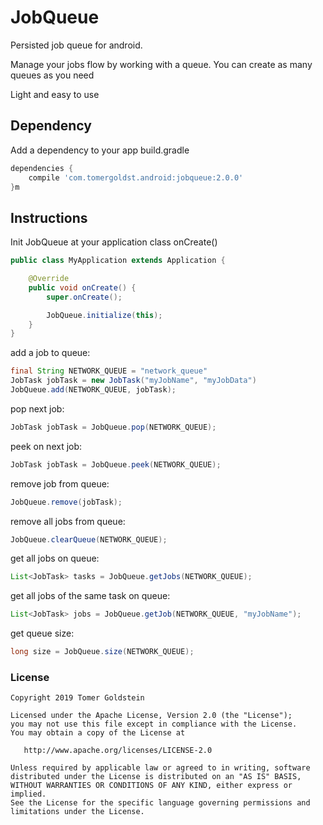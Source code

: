 # JobQueue
Persisted job queue for android.

Manage your jobs flow by working with a queue. You can create as many queues as you need

Light and easy to use

## Dependency
Add a dependency to your app build.gradle
```groovy
dependencies {
    compile 'com.tomergoldst.android:jobqueue:2.0.0'
}m
```

## Instructions

Init JobQueue at your application class onCreate()
```java
public class MyApplication extends Application {

    @Override
    public void onCreate() {
        super.onCreate();

        JobQueue.initialize(this);
    }
}
```

add a job to queue:
```java
final String NETWORK_QUEUE = "network_queue"
JobTask jobTask = new JobTask("myJobName", "myJobData")
JobQueue.add(NETWORK_QUEUE, jobTask);
```

pop next job:
```java
JobTask jobTask = JobQueue.pop(NETWORK_QUEUE);
```

peek on next job:
```java
JobTask jobTask = JobQueue.peek(NETWORK_QUEUE);
```

remove job from queue:
```java
JobQueue.remove(jobTask);
```

remove all jobs from queue:
```java
JobQueue.clearQueue(NETWORK_QUEUE);
```

get all jobs on queue:
```java
List<JobTask> tasks = JobQueue.getJobs(NETWORK_QUEUE);
```

get all jobs of the same task on queue:
```java
List<JobTask> jobs = JobQueue.getJob(NETWORK_QUEUE, "myJobName");
```

get queue size:
```java
long size = JobQueue.size(NETWORK_QUEUE);
```

### License
```
Copyright 2019 Tomer Goldstein

Licensed under the Apache License, Version 2.0 (the "License");
you may not use this file except in compliance with the License.
You may obtain a copy of the License at

   http://www.apache.org/licenses/LICENSE-2.0

Unless required by applicable law or agreed to in writing, software
distributed under the License is distributed on an "AS IS" BASIS,
WITHOUT WARRANTIES OR CONDITIONS OF ANY KIND, either express or implied.
See the License for the specific language governing permissions and
limitations under the License.
```


